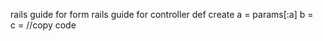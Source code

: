 rails guide for form
rails guide for controller
def create
	a = params[:a]
	b = 	
	c = 
	//copy code
